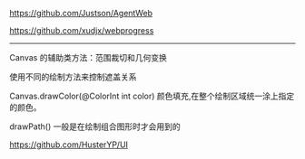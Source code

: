
https://github.com/Justson/AgentWeb

https://github.com/xudjx/webprogress

---

Canvas 的辅助类方法：范围裁切和几何变换

使用不同的绘制方法来控制遮盖关系

Canvas.drawColor(@ColorInt int color) 颜色填充,在整个绘制区域统一涂上指定的颜色。

drawPath() 一般是在绘制组合图形时才会用到的

https://github.com/HusterYP/UI